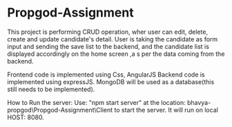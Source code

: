 # Propgod-Assignment
This project is performing CRUD operation, wher user can edit, delete, create and update candidate's detail.
User is taking the candidate as form input and sending the save list to the backend, and the candidate list is
displayed accordingly on the home screen ,a s per the data coming from the backend. 

Frontend code is implemented using Css, AngularJS
Backend code is implemented using expressJS.
MongoDB will be used as a database(this still needs to be implemented).

How to Run the server:
Use: "npm start server" at the location: bhavya-propgod\Propgod-Assignment\Client  to start the server.
It will run on local HOST: 8080.

